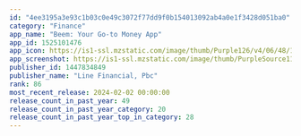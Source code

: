 ```yaml
---
id: "4ee3195a3e93c1b03c0e49c3072f77dd9f0b154013092ab4a0e1f3428d051ba0"
category: "Finance"
app_name: "Beem: Your Go-to Money App"
app_id: 1525101476
app_icon: https://is1-ssl.mzstatic.com/image/thumb/Purple126/v4/06/48/1e/06481e1e-07ea-711b-71b6-fce20cbd1167/AppIcon-0-0-1x_U007emarketing-0-6-0-0-85-220.png/1024x1024bb.png
app_screenshot: https://is1-ssl.mzstatic.com/image/thumb/PurpleSource116/v4/83/5e/81/835e81cc-707e-e2d7-17cc-936f81a690e6/c35ecd1b-cc59-499e-ac5e-ca5f596ba7a7_AppStore_6_5_01.png/1242x2208bb.png
publisher_id: 1447834849
publisher_name: "Line Financial, Pbc"
rank: 86
most_recent_release: 2024-02-02 00:00:00
release_count_in_past_year: 49
release_count_in_past_year_category: 20
release_count_in_past_year_top_in_category: 28
---
```

